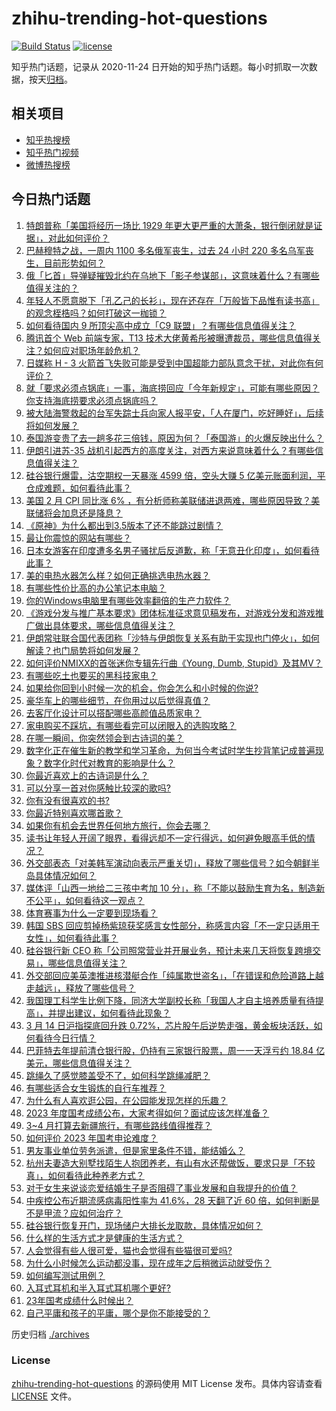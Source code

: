 # zhihu-trending-hot-questions

[![Build Status](https://github.com/justjavac/zhihu-trending-hot-questions/workflows/ci/badge.svg?branch=master)](https://github.com/justjavac/zhihu-trending-hot-questions/actions)
[![license](https://img.shields.io/github/license/justjavac/zhihu-trending-hot-questions)](https://github.com/justjavac/zhihu-trending-hot-questions/blob/master/LICENSE)

知乎热门话题，记录从 2020-11-24
日开始的知乎热门话题。每小时抓取一次数据，按天[归档](./archives)。

## 相关项目

- [知乎热搜榜](https://github.com/justjavac/zhihu-trending-top-search)
- [知乎热门视频](https://github.com/justjavac/zhihu-trending-hot-video)
- [微博热搜榜](https://github.com/justjavac/weibo-trending-hot-search)

## 今日热门话题

<!-- BEGIN -->
<!-- 最后更新时间 Wed Mar 15 2023 06:19:19 GMT+0800 (China Standard Time) -->

1. [特朗普称「美国将经历一场比 1929 年更大更严重的大萧条，银行倒闭就是证据」，对此如何评价？](https://www.zhihu.com/question/589475961)
1. [巴赫穆特之战，一周内 1100 多名俄军丧生，过去 24 小时 220 多名乌军丧生，目前形势如何？](https://www.zhihu.com/question/589273202)
1. [俄「匕首」导弹疑摧毁北约在乌地下「影子参谋部」，这意味着什么？有哪些值得关注的？](https://www.zhihu.com/question/589462297)
1. [年轻人不愿意脱下「孔乙己的长衫」，现在还存在「万般皆下品惟有读书高」的观念桎梏吗？如何打破这一枷锁？](https://www.zhihu.com/question/589085651)
1. [如何看待国内 9 所顶尖高中成立「C9 联盟」？有哪些信息值得关注？](https://www.zhihu.com/question/589555014)
1. [腾讯首个 Web 前端专家，T13 技术大佬黄希彤被曝遭裁员，哪些信息值得关注？如何应对职场年龄危机？](https://www.zhihu.com/question/589260208)
1. [日媒称 H - 3 火箭首飞失败可能是受到中国超能力部队意念干扰，对此你有何评价？](https://www.zhihu.com/question/589477090)
1. [就「要求必须点锅底」一事，海底捞回应「今年新规定」，可能有哪些原因？你支持海底捞要求必须点锅底吗？](https://www.zhihu.com/question/589506419)
1. [被大陆海警救起的台军失踪士兵向家人报平安，「人在厦门，吃好睡好」，后续将如何发展？](https://www.zhihu.com/question/589590740)
1. [泰国游变贵了去一趟多花三倍钱，原因为何？「泰国游」的火爆反映出什么？](https://www.zhihu.com/question/589465950)
1. [伊朗引进苏-35 战机引起西方的高度关注，对西方来说意味着什么？有哪些信息值得关注？](https://www.zhihu.com/question/589267060)
1. [硅谷银行爆雷，沽空期权一天暴涨 4599 倍，空头大赚 5 亿美元账面利润，平仓成难题，如何看待此事？](https://www.zhihu.com/question/588998129)
1. [美国 2 月 CPI 同比涨 6% ，有分析师称美联储进退两难，哪些原因导致？美联储将会加息还是降息？](https://www.zhihu.com/question/589618554)
1. [《原神》为什么都出到3.5版本了还不能跳过剧情？](https://www.zhihu.com/question/589217712)
1. [最让你震惊的网站有哪些？](https://www.zhihu.com/question/20030360)
1. [日本女游客在印度遭多名男子骚扰后反道歉，称「无意丑化印度」，如何看待此事？](https://www.zhihu.com/question/589403687)
1. [美的电热水器怎么样？如何正确挑选电热水器？](https://www.zhihu.com/question/589530200)
1. [有哪些性价比高的办公笔记本电脑？](https://www.zhihu.com/question/310891875)
1. [你的Windows电脑里有哪些效率翻倍的生产力软件？](https://www.zhihu.com/question/505420046)
1. [《游戏分发与推广基本要求》团体标准征求意见稿发布，对游戏分发和游戏推广做出具体要求，哪些信息值得关注？](https://www.zhihu.com/question/589546582)
1. [伊朗常驻联合国代表团称「沙特与伊朗恢复关系有助于实现也门停火」，如何解读？也门局势将如何发展？](https://www.zhihu.com/question/589185071)
1. [如何评价NMIXX的首张迷你专辑先行曲《Young, Dumb, Stupid》及其MV？](https://www.zhihu.com/question/589210410)
1. [有哪些吃土也要买的黑科技家电？](https://www.zhihu.com/question/589319595)
1. [如果给你回到小时候一次的机会，你会怎么和小时候的你说?](https://www.zhihu.com/question/588955588)
1. [豪华车上的哪些细节，在你用过以后觉得真值？](https://www.zhihu.com/question/589591542)
1. [去客厅化设计可以搭配哪些高颜值品质家电？](https://www.zhihu.com/question/589318081)
1. [家电购买不踩坑，有哪些看完可以闭眼入的选购攻略？](https://www.zhihu.com/question/589316220)
1. [在哪一瞬间，你突然领会到古诗词的美？](https://www.zhihu.com/question/588090979)
1. [数字化正在催生新的教学和学习革命，为何当今考试时学生抄背笔记成普遍现象？数字化时代对教育的影响是什么？](https://www.zhihu.com/question/588652807)
1. [你最近喜欢上的古诗词是什么？](https://www.zhihu.com/question/589488647)
1. [可以分享一首对你感触比较深的歌吗?](https://www.zhihu.com/question/589617035)
1. [你有没有很喜欢的书?](https://www.zhihu.com/question/589396056)
1. [你最近特别喜欢哪首歌？](https://www.zhihu.com/question/589323155)
1. [如果你有机会去世界任何地方旅行，你会去哪？](https://www.zhihu.com/question/587738449)
1. [读书让年轻人开阔了眼界，看得远却不一定行得远，如何避免眼高手低的情况？](https://www.zhihu.com/question/589085478)
1. [外交部表态「对美韩军演动向表示严重关切」，释放了哪些信号？如今朝鲜半岛具体情况如何？](https://www.zhihu.com/question/589534430)
1. [媒体评「山西一地给二三孩中考加 10 分」，称「不能以鼓励生育为名，制造新不公平」，如何看待这一观点？](https://www.zhihu.com/question/589294273)
1. [体育赛事为什么一定要到现场看？](https://www.zhihu.com/question/589280602)
1. [韩国 SBS 回应剪掉杨紫琼获奖感言女性部分，称感言内容「不一定只适用于女性」，如何看待此事？](https://www.zhihu.com/question/589476846)
1. [硅谷银行新 CEO 称「公司照常营业并开展业务，预计未来几天将恢复跨境交易」，哪些信息值得关注？](https://www.zhihu.com/question/589468519)
1. [外交部回应美英澳推进核潜艇合作「纯属欺世盗名」，「在错误和危险道路上越走越远」，释放了哪些信号？](https://www.zhihu.com/question/589534034)
1. [我国理工科学生比例下降，同济大学副校长称「我国人才自主培养质量有待提高」，并提出建议，如何看待此现象？](https://www.zhihu.com/question/589486697)
1. [3 月 14 日沪指探底回升跌 0.72%，芯片股午后逆势走强，黄金板块活跃，如何看待今日行情？](https://www.zhihu.com/question/589483253)
1. [巴菲特去年提前清仓银行股，仍持有三家银行股票，周一一天浮亏约 18.84 亿美元，哪些信息值得关注？](https://www.zhihu.com/question/589542584)
1. [跳绳久了感觉膝盖受不了，如何科学跳绳减肥？](https://www.zhihu.com/question/588158791)
1. [有哪些适合女生锻炼的自行车推荐？](https://www.zhihu.com/question/588499383)
1. [为什么有人喜欢逛公园，在公园能发现怎样的乐趣？](https://www.zhihu.com/question/586924609)
1. [2023 年度国考成绩公布，大家考得如何？面试应该怎样准备？](https://www.zhihu.com/question/587283956)
1. [3~4 月打算去新疆旅行，有哪些路线值得推荐？](https://www.zhihu.com/question/586924596)
1. [如何评价 2023 年国考申论难度？](https://www.zhihu.com/question/577497939)
1. [男友事业单位劳务派遣，但是家里条件不错，能结婚么？](https://www.zhihu.com/question/585027968)
1. [杭州夫妻造大别墅找陌生人抱团养老，有山有水还帮做饭，要求只是「不较真」，如何看待此种养老方式？](https://www.zhihu.com/question/588442624)
1. [对于女生来说谈恋爱结婚生子是否阻碍了事业发展和自我提升的价值？](https://www.zhihu.com/question/294473429)
1. [中疾控公布近期流感病毒阳性率为 41.6%，28 天翻了近 60 倍，如何判断是不是甲流？应如何治疗？](https://www.zhihu.com/question/589193848)
1. [硅谷银行恢复开门，现场储户大排长龙取款，具体情况如何？](https://www.zhihu.com/question/589454580)
1. [什么样的生活方式才是健康的生活方式？](https://www.zhihu.com/question/316944049)
1. [人会觉得有些人很可爱，猫也会觉得有些猫很可爱吗?](https://www.zhihu.com/question/587609854)
1. [为什么小时候怎么运动都没事，现在成年之后稍微运动就受伤？](https://www.zhihu.com/question/588396861)
1. [如何编写测试用例？](https://www.zhihu.com/question/51558124)
1. [入耳式耳机和半入耳式耳机哪个更好?](https://www.zhihu.com/question/337028255)
1. [23年国考成绩什么时候出？](https://www.zhihu.com/question/586927084)
1. [自己平庸和孩子的平庸，哪个是你不能接受的？](https://www.zhihu.com/question/588613604)

<!-- END -->

历史归档 [./archives](./archives)

### License

[zhihu-trending-hot-questions](https://github.com/justjavac/zhihu-trending-hot-questions)
的源码使用 MIT License 发布。具体内容请查看 [LICENSE](./LICENSE) 文件。
